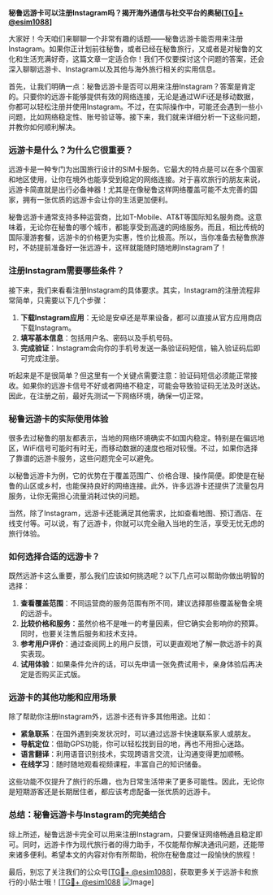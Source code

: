 **秘鲁远游卡可以注册Instagram吗？揭开海外通信与社交平台的奥秘[[TG💪+ @esim1088](https://t.me/s/esim1088)]**

大家好！今天咱们来聊聊一个非常有趣的话题——秘鲁远游卡能否用来注册Instagram。如果你正计划前往秘鲁，或者已经在秘鲁旅行，又或者是对秘鲁的文化和生活充满好奇，这篇文章一定适合你！我们不仅要探讨这个问题的答案，还会深入聊聊远游卡、Instagram以及其他与海外旅行相关的实用信息。

首先，让我们明确一点：秘鲁远游卡是否可以用来注册Instagram？答案是肯定的。只要你的远游卡能够提供有效的网络连接，无论是通过WiFi还是移动数据，你都可以轻松注册并使用Instagram。不过，在实际操作中，可能还会遇到一些小问题，比如网络稳定性、账号验证等。接下来，我们就来详细分析一下这些问题，并教你如何顺利解决。

### **远游卡是什么？为什么它很重要？**

远游卡是一种专门为出国旅行设计的SIM卡服务。它最大的特点是可以在多个国家和地区使用，让你在境外也能享受到稳定的网络连接。对于喜欢旅行的朋友来说，远游卡简直就是出行必备神器！尤其是在像秘鲁这样网络覆盖可能不太完善的国家，拥有一张优质的远游卡会让你的生活更加便利。

秘鲁远游卡通常支持多种运营商，比如T-Mobile、AT&T等国际知名服务商。这意味着，无论你在秘鲁的哪个城市，都能享受到高速的网络服务。而且，相比传统的国际漫游套餐，远游卡的价格更为实惠，性价比极高。所以，当你准备去秘鲁旅游时，不妨提前准备好一张远游卡，这样就能随时随地刷Instagram了！

### **注册Instagram需要哪些条件？**

接下来，我们来看看注册Instagram的具体要求。其实，Instagram的注册流程非常简单，只需要以下几个步骤：

1. **下载Instagram应用**：无论是安卓还是苹果设备，都可以直接从官方应用商店下载Instagram。
2. **填写基本信息**：包括用户名、密码以及手机号码。
3. **完成验证**：Instagram会向你的手机号发送一条验证码短信，输入验证码后即可完成注册。

听起来是不是很简单？但这里有一个关键点需要注意：验证码短信必须能正常接收。如果你的远游卡信号不好或者网络不稳定，可能会导致验证码无法及时送达。因此，在注册之前，最好先测试一下网络环境，确保一切正常。

### **秘鲁远游卡的实际使用体验**

很多去过秘鲁的朋友都表示，当地的网络环境确实不如国内稳定。特别是在偏远地区，WiFi信号可能时有时无，而移动数据的速度也相对较慢。不过，如果你选择了靠谱的远游卡服务，这些问题完全可以避免。

以秘鲁远游卡为例，它的优势在于覆盖范围广、价格合理、操作简便。即使是在秘鲁的山区或乡村，也能保持良好的网络连接。此外，许多远游卡还提供了流量包月服务，让你无需担心流量消耗过快的问题。

当然，除了Instagram，远游卡还能满足其他需求，比如查看地图、预订酒店、在线支付等。可以说，有了远游卡，你就可以完全融入当地的生活，享受无忧无虑的旅行体验。

### **如何选择合适的远游卡？**

既然远游卡这么重要，那么我们应该如何挑选呢？以下几点可以帮助你做出明智的选择：

1. **查看覆盖范围**：不同运营商的服务范围有所不同，建议选择那些覆盖秘鲁全境的远游卡。
2. **比较价格和服务**：虽然价格不是唯一的考量因素，但它确实会影响你的预算。同时，也要关注售后服务和技术支持。
3. **参考用户评价**：通过查阅网上的用户反馈，可以更直观地了解一款远游卡的真实表现。
4. **试用体验**：如果条件允许的话，可以先申请一张免费试用卡，亲身体验后再决定是否购买正式版。

### **远游卡的其他功能和应用场景**

除了帮助你注册Instagram外，远游卡还有许多其他用途。比如：

- **紧急联系**：在国外遇到突发状况时，可以通过远游卡快速联系家人或朋友。
- **导航定位**：借助GPS功能，你可以轻松找到目的地，再也不用担心迷路。
- **语言翻译**：利用语音识别技术，实现跨语言交流，让沟通变得更加顺畅。
- **在线学习**：随时随地观看视频课程，丰富自己的知识储备。

这些功能不仅提升了旅行的乐趣，也为日常生活带来了更多可能性。因此，无论你是短期游客还是长期居住者，都应该考虑配备一张优质的远游卡。

### **总结：秘鲁远游卡与Instagram的完美结合**

综上所述，秘鲁远游卡完全可以用来注册Instagram，只要保证网络畅通且稳定即可。同时，远游卡作为现代旅行者的得力助手，不仅能帮你解决通讯问题，还能带来诸多便利。希望本文的内容对你有所帮助，祝你在秘鲁度过一段愉快的旅程！

最后，别忘了关注我们的公众号[[TG💪+ @esim1088](https://t.me/s/esim1088)]，获取更多关于远游卡和旅行的小贴士哦！[[TG💪+ @esim1088](https://t.me/s/esim1088) ![Image](https://i.postimg.cc/4NQfJmqS/Snipaste-2025-05-13-00-14-12.png)]